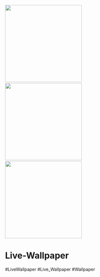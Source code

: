 

<img src="https://user-images.githubusercontent.com/82731243/201753263-a4b391b1-a759-4a91-9028-c7d9fe362416.png" width = "250" /> &nbsp;&nbsp; <img src = "https://user-images.githubusercontent.com/82731243/201753798-dfa2daee-aa30-4d98-bb60-2002aefaa442.png" width = "250" /> &nbsp;&nbsp;<img src = "https://user-images.githubusercontent.com/82731243/201754657-e3dfbaa7-4c8c-4c76-a276-3b47af880967.png" width = "250" />

# Live-Wallpaper
#LiveWallpaper
#Live_Wallpaper
#Wallpaper
